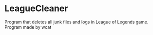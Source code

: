 # LeagueCleaner
Program that deletes all junk files and logs in League of Legends game. Program made by wcat
